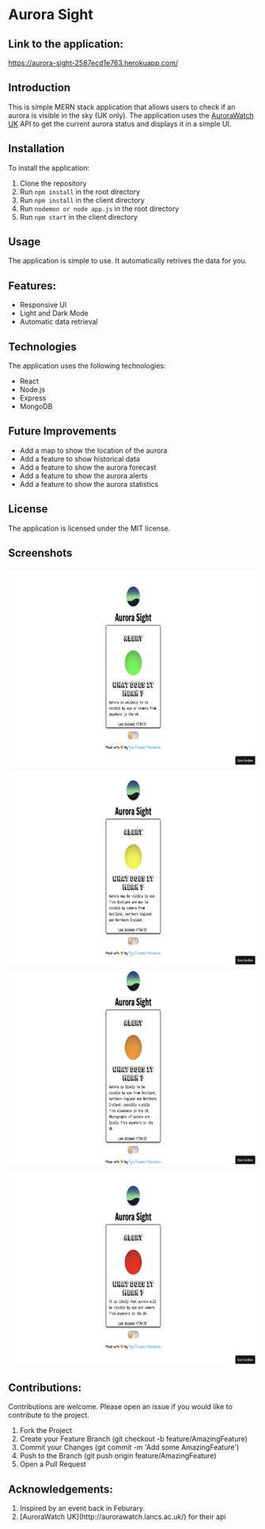 # Aurora Sight

## Link to the application:
https://aurora-sight-2587ecd1e763.herokuapp.com/

## Introduction
This is simple MERN stack application that allows users to check if an aurora is visible in the sky (UK only). The application uses the [AuroraWatch UK](http://aurorawatch.lancs.ac.uk/) API to get the current aurora status and displays it in a simple UI.

## Installation
To install the application:
1. Clone the repository
2. Run `npm install` in the root directory
3. Run `npm install` in the client directory
4. Run `nodemon or node app.js` in the root directory
5. Run `npm start` in the client directory


## Usage    
The application is simple to use. It automatically retrives the data for you.


## Features:
<ul>
<li> Responsive UI </li>
<li> Light and Dark Mode </li>
<li> Automatic data retrieval </li>
</ul>


## Technologies
The application uses the following technologies:
* React
* Node.js
* Express
* MongoDB

## Future Improvements
* Add a map to show the location of the aurora
* Add a feature to show historical data
* Add a feature to show the aurora forecast
* Add a feature to show the aurora alerts
* Add a feature to show the aurora statistics


## License
The application is licensed under the MIT license.

## Screenshots
<img src="https://github.com/thenameisajay/Aurora-Sight/blob/main/screenshots/1.png" width="800px" height="400px" alt="1">
<img src="https://github.com/thenameisajay/Aurora-Sight/blob/main/screenshots/2.png" width="800px" height="400px" alt="2">
<img src="https://github.com/thenameisajay/Aurora-Sight/blob/main/screenshots/3.png" width="800px" height="400px" alt="3">
<img src="https://github.com/thenameisajay/Aurora-Sight/blob/main/screenshots/4.png" width="800px" height="400px" alt="4">


## Contributions:
Contributions are welcome. Please open an issue if you would like to contribute to the project.
<ol>
<li>Fork the Project</li>
<li>Create your Feature Branch (git checkout -b feature/AmazingFeature)</li>
<li>Commit your Changes (git commit -m 'Add some AmazingFeature')</li>
<li>Push to the Branch (git push origin feature/AmazingFeature)</li>
<li>Open a Pull Request</li>
</ol>

## Acknowledgements:
<ol>
<li> Inspired by an event back in Feburary. </li>
<li> [AuroraWatch UK](http://aurorawatch.lancs.ac.uk/) for their api</li>
</ol>
